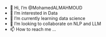 - 👋 Hi, I’m @MohamedALMAHMOUD
- 👀 I’m interested in Data
- 🌱 I’m currently learning data science
- 💞️ I’m looking to collaborate on NLP and LLM
- 📫 How to reach me ...

<!---
MohamedALMAHMOUD/MohamedALMAHMOUD is a ✨ special ✨ repository because its `README.md` (this file) appears on your GitHub profile.
You can click the Preview link to take a look at your changes.
--->
